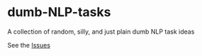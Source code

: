 # dumb-NLP-tasks
A collection of random, silly, and just plain dumb NLP task ideas

See the [Issues](https://github.com/ghomasHudson/dumb-NLP-tasks/issues)
